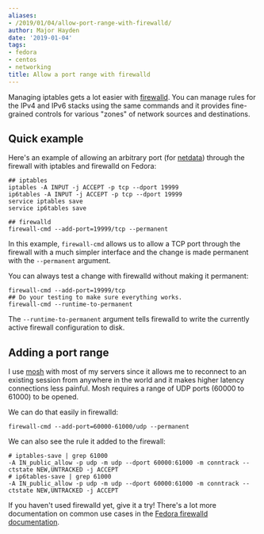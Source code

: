 ```yaml
---
aliases:
- /2019/01/04/allow-port-range-with-firewalld/
author: Major Hayden
date: '2019-01-04'
tags:
- fedora
- centos
- networking
title: Allow a port range with firewalld
---
```


Managing iptables gets a lot easier with [firewalld]. You can manage rules for
the IPv4 and IPv6 stacks using the same commands and it provides fine-grained
controls for various "zones" of network sources and destinations.

## Quick example

Here's an example of allowing an arbitrary port (for [netdata]) through the
firewall with iptables and firewalld on Fedora:

```
## iptables
iptables -A INPUT -j ACCEPT -p tcp --dport 19999
ip6tables -A INPUT -j ACCEPT -p tcp --dport 19999
service iptables save
service ip6tables save

## firewalld
firewall-cmd --add-port=19999/tcp --permanent
```

In this example, `firewall-cmd` allows us to allow a TCP port through the
firewall with a much simpler interface and the change is made permanent with
the `--permanent` argument.

You can always test a change with firewalld without making it permanent:

```
firewall-cmd --add-port=19999/tcp
## Do your testing to make sure everything works.
firewall-cmd --runtime-to-permanent
```

The `--runtime-to-permanent` argument tells firewalld to write the currently
active firewall configuration to disk.

## Adding a port range

I use [mosh] with most of my servers since it allows me to reconnect to an
existing session from anywhere in the world and it makes higher latency
connections less painful. Mosh requires a range of UDP ports (60000 to 61000)
to be opened.

We can do that easily in firewalld:

```
firewall-cmd --add-port=60000-61000/udp --permanent
```

We can also see the rule it added to the firewall:

```
# iptables-save | grep 61000
-A IN_public_allow -p udp -m udp --dport 60000:61000 -m conntrack --ctstate NEW,UNTRACKED -j ACCEPT
# ip6tables-save | grep 61000
-A IN_public_allow -p udp -m udp --dport 60000:61000 -m conntrack --ctstate NEW,UNTRACKED -j ACCEPT
```

If you haven't used firewalld yet, give it a try! There's a lot more documentation on common use cases in the [Fedora firewalld documentation].

[firewalld]: https://firewalld.org/
[netdata]: https://github.com/netdata/netdata
[mosh]: https://mosh.org/
[Fedora firewalld documentation]: https://docs.fedoraproject.org/en-US/quick-docs/firewalld/